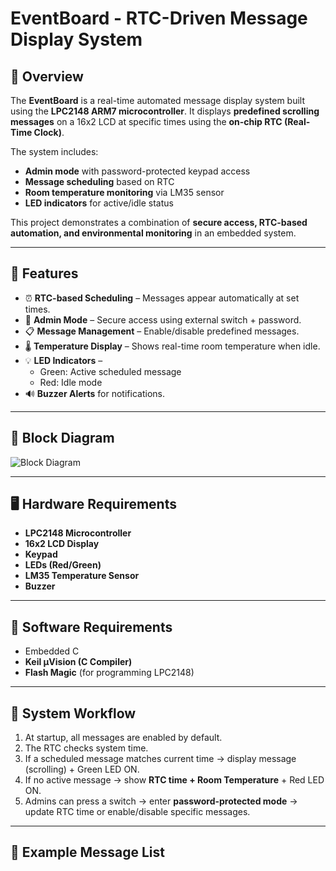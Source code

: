 # EventBoard - RTC-Driven Message Display System  

## 📌 Overview  
The **EventBoard** is a real-time automated message display system built using the **LPC2148 ARM7 microcontroller**. It displays **predefined scrolling messages** on a 16x2 LCD at specific times using the **on-chip RTC (Real-Time Clock)**.  

The system includes:  
- **Admin mode** with password-protected keypad access  
- **Message scheduling** based on RTC  
- **Room temperature monitoring** via LM35 sensor  
- **LED indicators** for active/idle status  

This project demonstrates a combination of **secure access, RTC-based automation, and environmental monitoring** in an embedded system.  

---

## 🎯 Features  
- ⏰ **RTC-based Scheduling** – Messages appear automatically at set times.  
- 🔑 **Admin Mode** – Secure access using external switch + password.  
- 📋 **Message Management** – Enable/disable predefined messages.  
- 🌡️ **Temperature Display** – Shows real-time room temperature when idle.  
- 💡 **LED Indicators** –  
  - Green: Active scheduled message  
  - Red: Idle mode  
- 🔊 **Buzzer Alerts** for notifications.  

---

## 🔲 Block Diagram  

![Block Diagram](assets/block_diagram.png)  

---

## 🖥️ Hardware Requirements  
- **LPC2148 Microcontroller**  
- **16x2 LCD Display**  
- **Keypad**  
- **LEDs (Red/Green)**  
- **LM35 Temperature Sensor**  
- **Buzzer**  

---

## 💾 Software Requirements  
- Embedded C  
- **Keil µVision (C Compiler)**  
- **Flash Magic** (for programming LPC2148)  

---

## 🔄 System Workflow  
1. At startup, all messages are enabled by default.  
2. The RTC checks system time.  
3. If a scheduled message matches current time → display message (scrolling) + Green LED ON.  
4. If no active message → show **RTC time + Room Temperature** + Red LED ON.  
5. Admins can press a switch → enter **password-protected mode** → update RTC time or enable/disable specific messages.  

---

## 📂 Example Message List  
```c
